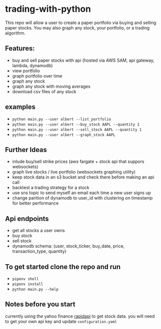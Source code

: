 # trading-with-python
This repo will allow a user to create a paper portfolio via buying and selling paper stocks. You may also graph any stock, your portfolio, or a trading algorithm. 

## Features: 
* buy and sell paper stocks with api (hosted via AWS SAM, api gateway, lambda, dynamodb)
* view portfolio 
* graph portfolio over time 
* graph any stock 
* graph any stock with moving averages 
* download csv files of any stock 
    
## examples 
* `python main.py --user albert --list_portfolio`
* `python main.py --user albert --buy_stock AAPL --quantity 1`
* `python main.py --user albert --sell_stock AAPL --quantity 1`
* `python main.py --user albert --graph_stock AAPL`

## Further Ideas 
* inlude buy/sell strike prices (aws fargate + stock api that suppors websockets)
* graph live stocks / live portfolio (websockets graphing utility)
* keep stock data in an s3 bucket and check there before making an api call
* backtest a trading strategy for a stock 
* use sns topic to send myself an email each time a new user signs up 
* change parition of dynamodb to user_id with clustering on timestamp for better performance 

## Api endpoints
* get all stocks a user owns 
* buy stock 
* sell stock 
* dynamodb schema: (user, stock_ticker, buy_date, price, transaction_type, quantity) 

## To get started clone the repo and run 

* `pipenv shell`
* `pipenv install`
* `python main.py --help`

## Notes before you start 
currently using the yahoo finance [rapidapi](https://rapidapi.com/sparior/api/yahoo-finance15) to get stock data. you will need to get your own api key and update `configuration.yaml`
